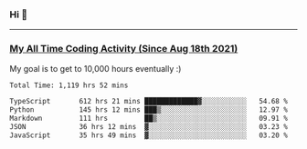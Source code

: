 ### Hi 🙂

---

### <a href="https://wakatime.com/@Eroxl">My All Time Coding Activity (Since Aug 18th 2021)</a>
My goal is to get to 10,000 hours eventually :)
<!--START_SECTION:waka-->

```txt
Total Time: 1,119 hrs 52 mins

TypeScript       612 hrs 21 mins █████████████▓░░░░░░░░░░░   54.68 %
Python           145 hrs 12 mins ███▒░░░░░░░░░░░░░░░░░░░░░   12.97 %
Markdown         111 hrs         ██▒░░░░░░░░░░░░░░░░░░░░░░   09.91 %
JSON             36 hrs 12 mins  ▓░░░░░░░░░░░░░░░░░░░░░░░░   03.23 %
JavaScript       35 hrs 49 mins  ▓░░░░░░░░░░░░░░░░░░░░░░░░   03.20 %
```

<!--END_SECTION:waka-->
